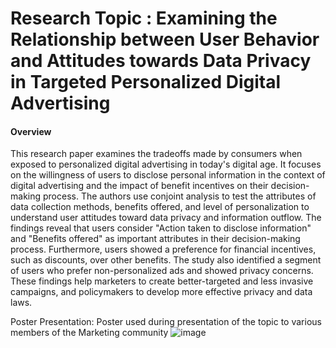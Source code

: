 # Research Topic : Examining the Relationship between User Behavior and Attitudes towards Data Privacy in Targeted Personalized Digital Advertising

#### Overview
This research paper examines the tradeoffs made by consumers when exposed to personalized digital advertising in today's digital age. It focuses on the willingness of users to disclose personal information in the context of digital advertising and the impact of benefit incentives on their decision-making process. The authors use conjoint analysis to test the attributes of data collection methods, benefits offered, and level of personalization to understand user attitudes toward data 
privacy and information outflow. The findings reveal that users consider "Action taken to disclose information" and "Benefits offered" as important attributes in their decision-making process. Furthermore, users showed a preference for financial incentives, such as discounts, over other benefits. The study also identified a segment of users who prefer non-personalized ads and showed privacy concerns. These findings help marketers to create better-targeted and less invasive campaigns, and policymakers to develop more effective privacy and data laws.

Poster Presentation: Poster used during presentation of the topic to various members of the Marketing community
![image](https://github.com/poojapendharkar/researchconjointanalysis/assets/67689639/4bc254d0-64bf-4094-98f6-5ac21c16fb67)

